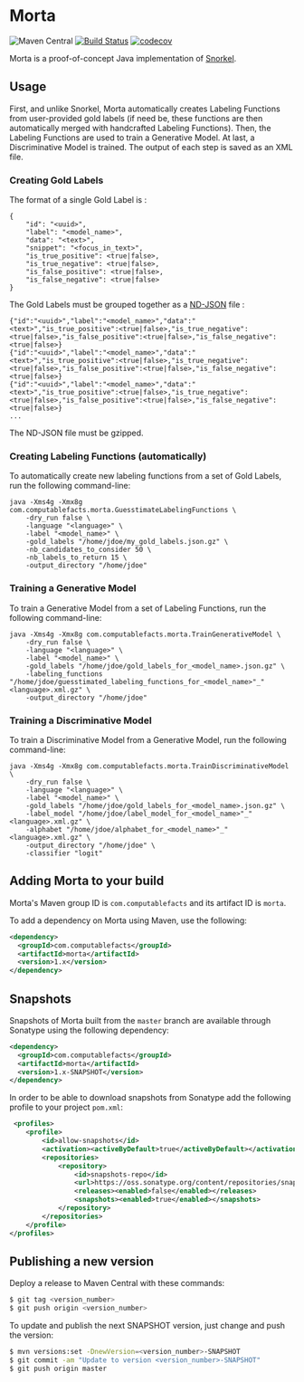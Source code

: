 # Morta

![Maven Central](https://img.shields.io/maven-central/v/com.computablefacts/morta)
[![Build Status](https://travis-ci.com/computablefacts/morta.svg?branch=master)](https://travis-ci.com/computablefacts/morta)
[![codecov](https://codecov.io/gh/computablefacts/morta/branch/master/graph/badge.svg)](https://codecov.io/gh/computablefacts/morta)

Morta is a proof-of-concept Java implementation of [Snorkel](https://www.snorkel.org/).

## Usage

First, and unlike Snorkel, Morta automatically creates Labeling Functions from
user-provided gold labels (if need be, these functions are then automatically merged
with handcrafted Labeling Functions). Then, the Labeling Functions are used to train
a Generative Model. At last, a Discriminative Model is trained. The output of each
step is saved as an XML file.

### Creating Gold Labels

The format of a single Gold Label is :

```
{
    "id": "<uuid>",
    "label": "<model_name>",
    "data": "<text>",
    "snippet": "<focus_in_text>",
    "is_true_positive": <true|false>,
    "is_true_negative": <true|false>,
    "is_false_positive": <true|false>,
    "is_false_negative": <true|false>
}
```

The Gold Labels must be grouped together as a [ND-JSON](http://ndjson.org/) file :

```
{"id":"<uuid>","label":"<model_name>","data":"<text>","is_true_positive":<true|false>,"is_true_negative":<true|false>,"is_false_positive":<true|false>,"is_false_negative":<true|false>}
{"id":"<uuid>","label":"<model_name>","data":"<text>","is_true_positive":<true|false>,"is_true_negative":<true|false>,"is_false_positive":<true|false>,"is_false_negative":<true|false>}
{"id":"<uuid>","label":"<model_name>","data":"<text>","is_true_positive":<true|false>,"is_true_negative":<true|false>,"is_false_positive":<true|false>,"is_false_negative":<true|false>}
...
```

The ND-JSON file must be gzipped.

### Creating Labeling Functions (automatically)

To automatically create new labeling functions from a set of Gold Labels, run the 
following command-line:

```
java -Xms4g -Xmx8g com.computablefacts.morta.GuesstimateLabelingFunctions \
    -dry_run false \
    -language "<language>" \
    -label "<model_name>" \
    -gold_labels "/home/jdoe/my_gold_labels.json.gz" \
    -nb_candidates_to_consider 50 \
    -nb_labels_to_return 15 \
    -output_directory "/home/jdoe"
```

### Training a Generative Model

To train a Generative Model from a set of Labeling Functions, run the following 
command-line:

```
java -Xms4g -Xmx8g com.computablefacts.morta.TrainGenerativeModel \
    -dry_run false \
    -language "<language>" \
    -label "<model_name>" \
    -gold_labels "/home/jdoe/gold_labels_for_<model_name>.json.gz" \
    -labeling_functions "/home/jdoe/guesstimated_labeling_functions_for_<model_name>"_"<language>.xml.gz" \
    -output_directory "/home/jdoe"
```

### Training a Discriminative Model

To train a Discriminative Model from a Generative Model, run the following
command-line:

```
java -Xms4g -Xmx8g com.computablefacts.morta.TrainDiscriminativeModel \
    -dry_run false \
    -language "<language>" \
    -label "<model_name>" \
    -gold_labels "/home/jdoe/gold_labels_for_<model_name>.json.gz" \
    -label_model "/home/jdoe/label_model_for_<model_name>"_"<language>.xml.gz" \
    -alphabet "/home/jdoe/alphabet_for_<model_name>"_"<language>.xml.gz" \
    -output_directory "/home/jdoe" \
    -classifier "logit"
```

## Adding Morta to your build

Morta's Maven group ID is `com.computablefacts` and its artifact ID is `morta`.

To add a dependency on Morta using Maven, use the following:

```xml
<dependency>
  <groupId>com.computablefacts</groupId>
  <artifactId>morta</artifactId>
  <version>1.x</version>
</dependency>
```

## Snapshots 

Snapshots of Morta built from the `master` branch are available through Sonatype 
using the following dependency:

```xml
<dependency>
  <groupId>com.computablefacts</groupId>
  <artifactId>morta</artifactId>
  <version>1.x-SNAPSHOT</version>
</dependency>
```

In order to be able to download snapshots from Sonatype add the following profile 
to your project `pom.xml`:

```xml
 <profiles>
    <profile>
        <id>allow-snapshots</id>
        <activation><activeByDefault>true</activeByDefault></activation>
        <repositories>
            <repository>
                <id>snapshots-repo</id>
                <url>https://oss.sonatype.org/content/repositories/snapshots</url>
                <releases><enabled>false</enabled></releases>
                <snapshots><enabled>true</enabled></snapshots>
            </repository>
        </repositories>
    </profile>
</profiles>
```

## Publishing a new version

Deploy a release to Maven Central with these commands:

```bash
$ git tag <version_number>
$ git push origin <version_number>
```

To update and publish the next SNAPSHOT version, just change and push the version:

```bash
$ mvn versions:set -DnewVersion=<version_number>-SNAPSHOT
$ git commit -am "Update to version <version_number>-SNAPSHOT"
$ git push origin master
```
